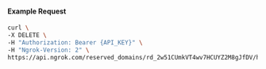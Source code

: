 <!-- Code generated for API Clients. DO NOT EDIT. -->

#### Example Request

```bash
curl \
-X DELETE \
-H "Authorization: Bearer {API_KEY}" \
-H "Ngrok-Version: 2" \
https://api.ngrok.com/reserved_domains/rd_2w51CUmkVT4wv7HCUYZ2M8gJfDV/http_endpoint_configuration
```
